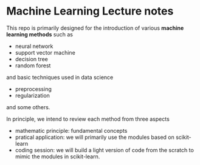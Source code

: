 # Machine Learning Lecture notes
This repo is primarily designed for the introduction of various **machine learning methods** such as 
- neural network
- support vector machine
- decision tree
- random forest

and basic techniques used in data science
- preprocessing
- regularization

and some others.

In principle, we intend to review each method from three aspects
- mathematic principle: fundamental concepts
- pratical application: we will primarily use the modules based on scikit-learn 
- coding session: we will build a light version of code from the scratch to mimic the modules in scikit-learn.
